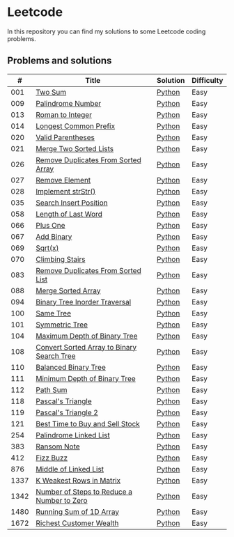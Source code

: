 # Leetcode

In this repository you can find my solutions to some Leetcode coding problems.

## Problems and solutions

| # | Title | Solution | Difficulty |
|---| ----- | -------- | ---------- |
|001|[Two Sum](https://leetcode.com/problems/two-sum/)| [Python](./solutions/python/001_TwoSum/twoSum.py) | Easy |
|009|[Palindrome Number](https://leetcode.com/problems/palindrome-number/)| [Python](./solutions/python/009_PalindromeNumber/palindromeNumber.py) | Easy |
|013|[Roman to Integer](https://leetcode.com/problems/roman-to-integer)| [Python](./solutions/python/013_Roman_to_Integer/roman2Integer.py) | Easy |
|014|[Longest Common Prefix](https://leetcode.com/problems/longest-common-prefix)| [Python](./solutions/python/014_Longest_Common_Prefix/longestCommonPrefix.py) | Easy |
|020|[Valid Parentheses](https://leetcode.com/problems/valid-parentheses)| [Python](./solutions/python/020_Valid_Parentheses/validParentheses.py)| Easy |
|021|[Merge Two Sorted Lists](https://leetcode.com/problems/merge-two-sorted-lists)| [Python](./solutions/python/021_Merge_Two_Sorted_Lists/mergeTwoSortedLists.py)| Easy |
|026|[Remove Duplicates From Sorted Array](https://leetcode.com/problems/remove-duplicates-from-sorted-array)| [Python](./solutions/python/026_RemoveDupsFromSortedArray/removeDups.py)| Easy |
|027|[Remove Element](https://leetcode.com/problems/remove-element)| [Python](./solutions/python/027_RemoveElement/removeElement.py)| Easy |
|028|[Implement strStr()](https://leetcode.com/problems/implement-strstr)| [Python](./solutions/python/028_Implement_strStr/strStr.py)| Easy |
|035|[Search Insert Position](https://leetcode.com/problems/search-insert-position)| [Python](./solutions/python/035_SearchInsertPos/searchInsert.py)| Easy |
|058|[Length of Last Word](https://leetcode.com/problems/length-of-last-word)| [Python](./solutions/python/058_LengthOfLastWord/lengthOfLastWord.py)| Easy |
|066|[Plus One](https://leetcode.com/problems/plus-one)| [Python](./solutions/python/066_PlusOne/plusOne.py)| Easy |
|067|[Add Binary](https://leetcode.com/problems/add-binary)| [Python](./solutions/python/067_AddBinary/addBinary.py)| Easy |
|069|[Sqrt(x)](https://leetcode.com/problems/sqrtx)| [Python](./solutions/python/069_Sqrtx/mySqrt.py)| Easy |
|070|[Climbing Stairs](https://leetcode.com/problems/climbing-stairs/)| [Python](./solutions/python/070_ClimbStairs/climbStairs.py)| Easy |
|083|[Remove Duplicates From Sorted List](https://leetcode.com/problems/remove-duplicates-from-sorted-list/)| [Python](./solutions/python/083_RemoveDupsFromSortedList/deleteDuplicates.py)| Easy |
|088|[Merge Sorted Array](https://leetcode.com/problems/merge-sorted-array/)| [Python](./solutions/python/088_MergeSortedArray/merge.py)| Easy |
|094|[Binary Tree Inorder Traversal](https://leetcode.com/problems/binary-tree-inorder-traversal/)| [Python](./solutions/python/094_BinaryTreeInorderTraversal/inorderTraversal.py)| Easy |
|100|[Same Tree](https://leetcode.com/problems/same-tree/)| [Python](./solutions/python/100_SameTree/isSameTree.py)| Easy |
|101|[Symmetric Tree](https://leetcode.com/problems/symmetric-tree/)| [Python](./solutions/python/101_SymmetricTree/isSymmetric.py)| Easy |
|104|[Maximum Depth of Binary Tree](https://leetcode.com/problems/maximum-depth-of-binary-tree/)| [Python](./solutions/python/104_MaxDepthOfBinTree/maxDepth.py)| Easy |
|108|[Convert Sorted Array to Binary Search Tree](https://leetcode.com/problems/convert-sorted-array-to-binary-search-tree/)| [Python](./solutions/python/108_ConvertArraytoBinSearchTree/sortedArrayToBST.py)| Easy |
|110|[Balanced Binary Tree](https://leetcode.com/problems/balanced-binary-tree/)| [Python](./solutions/python/110_BalancedBinTree/isBalanced.py)| Easy |
|111|[Minimum Depth of Binary Tree](https://leetcode.com/problems/minimum-depth-of-binary-tree/)| [Python](./solutions/python/111_MinDepthOfBinTree/minDepth.py)| Easy |
|112|[Path Sum](https://leetcode.com/problems/path-sum/)| [Python](./solutions/python/112_PathSum/hasPathSum.py)| Easy |
|118|[Pascal's Triangle](https://leetcode.com/problems/pascals-triangle/)| [Python](./solutions/python/118_PascalsTriangle/generate.py)| Easy |
|119|[Pascal's Triangle 2](https://leetcode.com/problems/pascals-triangle-ii/)| [Python](./solutions/python/119_PascalsTriangleII/getRow.py)| Easy |
|121|[Best Time to Buy and Sell Stock](https://leetcode.com/problems/best-time-to-buy-and-sell-stock/)| [Python](./solutions/python/121_BestTime2BuyAndSellStock/maxProfit.py)| Easy |
|254|[Palindrome Linked List](https://leetcode.com/problems/palindrome-linked-list)| [Python](./solutions/python/254_PalindromeLinkedList/palindromeLinkedList.py) | Easy |
|383|[Ransom Note](https://leetcode.com/problems/ransom-note)| [Python](./solutions/python/383_RansomNote/ransomNote.py) | Easy |
|412|[Fizz Buzz](https://leetcode.com/problems/fizz-buzz)| [Python](./solutions/python/412_FizzBuzz/fizzbuzz.py) | Easy |
|876|[Middle of Linked List](https://leetcode.com/problems/middle-of-the-linked-list)| [Python](./solutions/python/876_MiddleOfLinkedList/middleOfLinkedList.py)| Easy |
|1337|[K Weakest Rows in Matrix](https://leetcode.com/problems/the-k-weakest-rows-in-a-matrix)| [Python](./solutions/python/1337_K_weakest_rows/kweakestrows.py)| Easy |
|1342|[Number of Steps to Reduce a Number to Zero](https://leetcode.com/problems/number-of-steps-to-reduce-a-number-to-zero)| [Python](./solutions/python/1342_NumberOfSteps2ReduceNumber2Zero/numberOfsteps.py)| Easy |
|1480|[Running Sum of 1D Array](https://leetcode.com/problems/running-sum-of-1d-array)| [Python](./solutions/python/1480_RunningSumOf1DArray/runningSum.py)| Easy |
|1672|[Richest Customer Wealth](https://leetcode.com/problems/richest-customer-wealth)| [Python](./solutions/python/1672_RichestCustomerWealth/richestCustomerWealth.py)| Easy |
